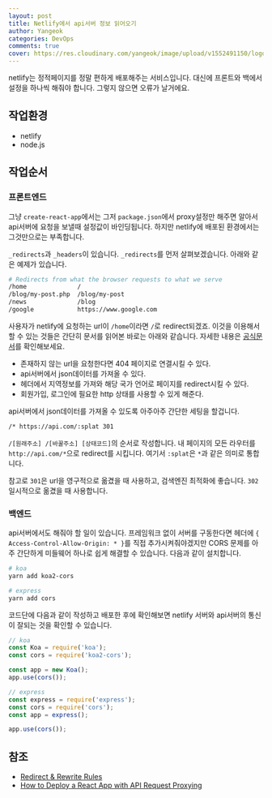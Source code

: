 ```yaml
---
layout: post
title: Netlify에서 api서버 정보 읽어오기
author: Yangeok
categories: DevOps
comments: true
cover: https://res.cloudinary.com/yangeok/image/upload/v1552491150/logo/posts/netlinode.jpg
---
```


netlify는 정적페이지를 정말 편하게 배포해주는 서비스입니다. 대신에 프론트와 백에서 설정을 하나씩 해줘야 합니다. 그렇지 않으면 오류가 날거에요.

## 작업환경

- netlify
- node.js

## 작업순서

### 프론트엔드

그냥 `create-react-app`에서는 그저 `package.json`에서 proxy설정만 해주면 알아서 api서버에 요청을 보낼때 설정값이 바인딩됩니다. 하지만 netlify에 배포된 환경에서는 그것만으로는 부족합니다.

`_redirects`과 `_headers`이 있습니다. `_redirects`를 먼저 살펴보겠습니다. 아래와 같은 예제가 있습니다.

```sh
# Redirects from what the browser requests to what we serve
/home              /
/blog/my-post.php  /blog/my-post
/news              /blog
/google            https://www.google.com
```

사용자가 netlify에 요청하는 url이 `/home`이라면 `/`로 redirect되겠죠. 이것을 이용해서 할 수 있는 것들은 간단히 문서를 읽어본 바로는 아래와 같습니다. 자세한 내용은 [공식문서](https://www.netlify.com/docs/redirects/)를 확인해보세요.

- 존재하지 않는 url을 요청한다면 404 페이지로 연결시킬 수 있다.
- api서버에서 json데이터를 가져올 수 있다.
- 헤더에서 지역정보를 가져와 해당 국가 언어로 페이지를 redirect시킬 수 있다.
- 회원가입, 로그인에 필요한 http 상태를 사용할 수 있게 해준다.

api서버에서 json데이터를 가져올 수 있도록 아주아주 간단한 세팅을 할겁니다.

```sh
/* https://api.com/:splat 301
```

`/[원래주소] /[바꿀주소] [상태코드]`의 순서로 작성합니다. 내 페이지의 모든 라우터를 `http://api.com/*`으로 redirect를 시킵니다. 여기서 `:splat`은 `*`과 같은 의미로 통합니다.

참고로 `301`은 url을 영구적으로 옮겼을 때 사용하고, 검색엔진 최적화에 좋습니다. `302` 일시적으로 옮겼을 때 사용합니다.

### 백엔드

api서버에서도 해줘야 할 일이 있습니다. 프레임워크 없이 서버를 구동한다면 헤더에 `{ Access-Control-Allow-Origin: * }`를 직접 추가시켜줘야겠지만 CORS 문제를 아주 간단하게 미들웨어 하나로 쉽게 해결할 수 있습니다. 다음과 같이 설치합니다.

```sh
# koa
yarn add koa2-cors

# express
yarn add cors
```

코드단에 다음과 같이 작성하고 배포한 후에 확인해보면 netlify 서버와 api서버의 통신이 잘되는 것을 확인할 수 있습니다.

```js
// koa
const Koa = require('koa');
const cors = require('koa2-cors');

const app = new Koa();
app.use(cors());

// express
const express = require('express');
const cors = require('cors');
const app = express();

app.use(cors());
```

## 참조

- [Redirect & Rewrite Rules](https://www.netlify.com/docs/redirects/)
- [How to Deploy a React App with API Request Proxying](https://www.snsavage.com/blog/2017/how-to-deploy-a-react-app-with-api-request-proxying.html)
